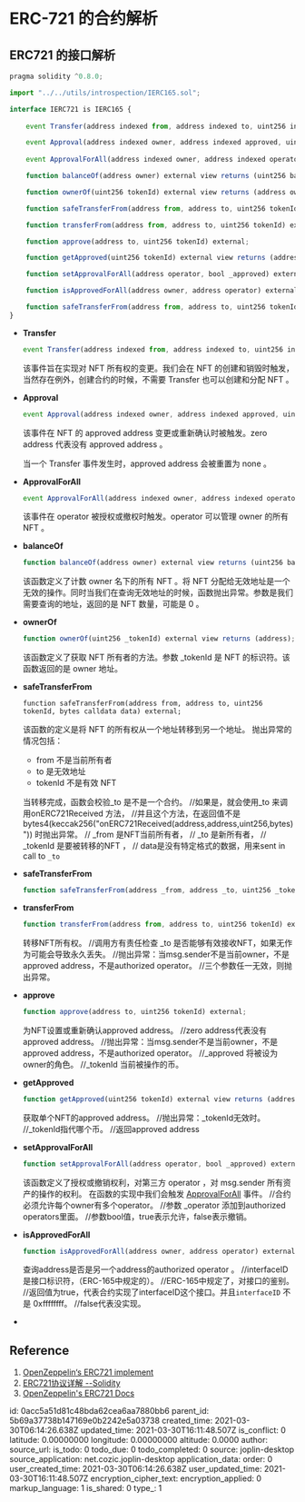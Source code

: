 # ERC-721 的合约解析

## ERC721 的接口解析

```javascript
pragma solidity ^0.8.0;

import "../../utils/introspection/IERC165.sol";

interface IERC721 is IERC165 {
   
    event Transfer(address indexed from, address indexed to, uint256 indexed tokenId);

    event Approval(address indexed owner, address indexed approved, uint256 indexed tokenId);
    
    event ApprovalForAll(address indexed owner, address indexed operator, bool approved);

    function balanceOf(address owner) external view returns (uint256 balance);

    function ownerOf(uint256 tokenId) external view returns (address owner);

    function safeTransferFrom(address from, address to, uint256 tokenId) external;

    function transferFrom(address from, address to, uint256 tokenId) external;

    function approve(address to, uint256 tokenId) external;

    function getApproved(uint256 tokenId) external view returns (address operator);

    function setApprovalForAll(address operator, bool _approved) external;

    function isApprovedForAll(address owner, address operator) external view returns (bool);

    function safeTransferFrom(address from, address to, uint256 tokenId, bytes calldata data) external;
}
```

- **Transfer**

  ```javascript
  event Transfer(address indexed from, address indexed to, uint256 indexed tokenId);
  ```

  该事件旨在实现对 NFT 所有权的变更。我们会在 NFT 的创建和销毁时触发，当然存在例外，创建合约的时候，不需要 Transfer 也可以创建和分配 NFT 。

- **Approval**

  ```javascript
  event Approval(address indexed owner, address indexed approved, uint256 indexed tokenId);
  ```

  该事件在 NFT 的 approved address 变更或重新确认时被触发。zero address 代表没有 approved address 。

  当一个 Transfer 事件发生时，approved address 会被重置为 none 。

- **ApprovalForAll**

  ```javascript
  event ApprovalForAll(address indexed owner, address indexed operator, bool approved);
  ```

  该事件在 operator 被授权或撤权时触发。operator 可以管理 owner 的所有 NFT 。

- **balanceOf**

  ```javascript
  function balanceOf(address owner) external view returns (uint256 balance);
  ```

  该函数定义了计数 owner 名下的所有 NFT 。将 NFT 分配给无效地址是一个无效的操作。同时当我们在查询无效地址的时候，函数抛出异常。参数是我们需要查询的地址，返回的是 NFT 数量，可能是 0 。

- **ownerOf**

  ```javascript
  function ownerOf(uint256 _tokenId) external view returns (address);
  ```

  该函数定义了获取 NFT 所有者的方法。参数 _tokenId 是 NFT 的标识符。该函数返回的是 owner 地址。
  
- **safeTransferFrom**

  ```ja
  function safeTransferFrom(address from, address to, uint256 tokenId, bytes calldata data) external;
  ```

  该函数的定义是将 NFT 的所有权从一个地址转移到另一个地址。
  抛出异常的情况包括：

  - from 不是当前所有者
  - to 是无效地址
  - tokenId 不是有效 NFT

  当转移完成，函数会校验_to 是不是一个合约。
  //如果是，就会使用_to 来调用onERC721Received 方法，
  //并且这个方法，在返回值不是 bytes4(keccak256("onERC721Received(address,address,uint256,bytes)")) 时抛出异常。
  // _from 是NFT当前所有者，
  // _to 是新所有者，
  // _tokenId 是要被转移的NFT ，
  // data是没有特定格式的数据，用来sent in call to `_to`

- **safeTransferFrom**

  ```javascript
  function safeTransferFrom(address _from, address _to, uint256 _tokenId) external;
  ```

  

- **transferFrom**

  ```javascript
  function transferFrom(address from, address to, uint256 tokenId) external;
  ```

  转移NFT所有权。
  //调用方有责任检查 _to 是否能够有效接收NFT，如果无作为可能会导致永久丢失。
  //抛出异常：当msg.sender不是当前owner，不是approved address，不是authorized operator。
  //三个参数任一无效，则抛出异常。

- **approve**

  ```javascript
  function approve(address to, uint256 tokenId) external;
  ```

  为NFT设置或重新确认approved address。
  //zero address代表没有approved address。
  //抛出异常：当msg.sender不是当前owner，不是approved address，不是authorized operator。
  //_approved 将被设为owner的角色。
  //_tokenId 当前被操作的币。

- **getApproved**

  ```javascript
  function getApproved(uint256 tokenId) external view returns (address operator);
  ```

  获取单个NFT的approved address。
  //抛出异常：_tokenId无效时。
  //_tokenId指代哪个币。
  //返回approved address

- **setApprovalForAll**

  ```javascript
  function setApprovalForAll(address operator, bool _approved) external;
  ```

  该函数定义了授权或撤销权利，对第三方 operator ，对 msg.sender 所有资产的操作的权利。
  在函数的实现中我们会触发 [ApprovalForAll](#ApprovalForAll) 事件。
  //合约必须允许每个owner有多个operator。
  //参数 _operator 添加到authorized operators里面。
  //参数bool值，true表示允许，false表示撤销。

- **isApprovedForAll**

  ```javascript
  function isApprovedForAll(address owner, address operator) external view returns (bool);
  ```

  查询address是否是另一个address的authorized operator 。
  //interfaceID是接口标识符，（ERC-165中规定的）。
  //ERC-165中规定了，对接口的鉴别。
  //返回值为true，代表合约实现了interfaceID这个接口。并且`interfaceID` 不是 0xffffffff。
  //false代表没实现。

- 





## Reference

1. [OpenZeppelin‘s ERC721 implement](https://github.com/OpenZeppelin/openzeppelin-contracts/tree/master/contracts/token/ERC721)
2. [ERC721协议详解 --Solidity](https://studygolang.com/articles/17087)
3. [OpenZeppelin's ERC721 Docs](https://docs.openzeppelin.com/contracts/4.x/erc721)



id: 0acc5a51d81c48bda62cea6aa7880bb6
parent_id: 5b69a37738b147169e0b2242e5a03738
created_time: 2021-03-30T06:14:26.638Z
updated_time: 2021-03-30T16:11:48.507Z
is_conflict: 0
latitude: 0.00000000
longitude: 0.00000000
altitude: 0.0000
author: 
source_url: 
is_todo: 0
todo_due: 0
todo_completed: 0
source: joplin-desktop
source_application: net.cozic.joplin-desktop
application_data: 
order: 0
user_created_time: 2021-03-30T06:14:26.638Z
user_updated_time: 2021-03-30T16:11:48.507Z
encryption_cipher_text: 
encryption_applied: 0
markup_language: 1
is_shared: 0
type_: 1